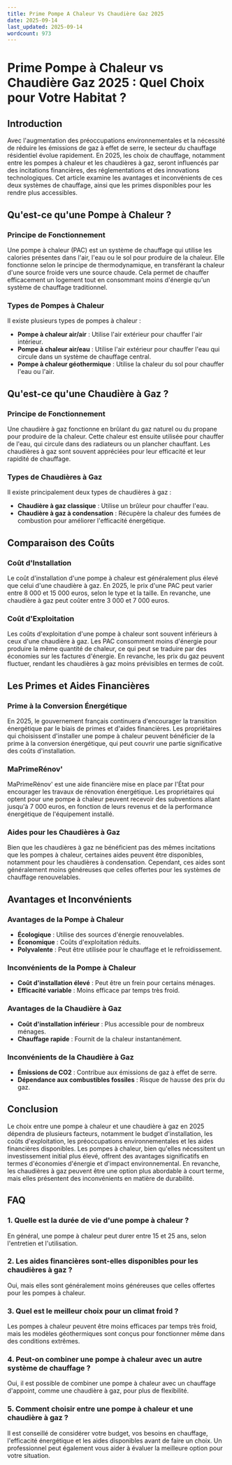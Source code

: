```yaml
---
title: Prime Pompe A Chaleur Vs Chaudière Gaz 2025
date: 2025-09-14
last_updated: 2025-09-14
wordcount: 973
---
```


# Prime Pompe à Chaleur vs Chaudière Gaz 2025 : Quel Choix pour Votre Habitat ?

## Introduction

Avec l'augmentation des préoccupations environnementales et la nécessité de réduire les émissions de gaz à effet de serre, le secteur du chauffage résidentiel évolue rapidement. En 2025, les choix de chauffage, notamment entre les pompes à chaleur et les chaudières à gaz, seront influencés par des incitations financières, des réglementations et des innovations technologiques. Cet article examine les avantages et inconvénients de ces deux systèmes de chauffage, ainsi que les primes disponibles pour les rendre plus accessibles.

## Qu'est-ce qu'une Pompe à Chaleur ?

### Principe de Fonctionnement

Une pompe à chaleur (PAC) est un système de chauffage qui utilise les calories présentes dans l'air, l'eau ou le sol pour produire de la chaleur. Elle fonctionne selon le principe de thermodynamique, en transférant la chaleur d'une source froide vers une source chaude. Cela permet de chauffer efficacement un logement tout en consommant moins d'énergie qu'un système de chauffage traditionnel.

### Types de Pompes à Chaleur

Il existe plusieurs types de pompes à chaleur :

- **Pompe à chaleur air/air** : Utilise l'air extérieur pour chauffer l'air intérieur.
- **Pompe à chaleur air/eau** : Utilise l'air extérieur pour chauffer l'eau qui circule dans un système de chauffage central.
- **Pompe à chaleur géothermique** : Utilise la chaleur du sol pour chauffer l'eau ou l'air.

## Qu'est-ce qu'une Chaudière à Gaz ?

### Principe de Fonctionnement

Une chaudière à gaz fonctionne en brûlant du gaz naturel ou du propane pour produire de la chaleur. Cette chaleur est ensuite utilisée pour chauffer de l'eau, qui circule dans des radiateurs ou un plancher chauffant. Les chaudières à gaz sont souvent appréciées pour leur efficacité et leur rapidité de chauffage.

### Types de Chaudières à Gaz

Il existe principalement deux types de chaudières à gaz :

- **Chaudière à gaz classique** : Utilise un brûleur pour chauffer l'eau.
- **Chaudière à gaz à condensation** : Récupère la chaleur des fumées de combustion pour améliorer l'efficacité énergétique.

## Comparaison des Coûts

### Coût d'Installation

Le coût d'installation d'une pompe à chaleur est généralement plus élevé que celui d'une chaudière à gaz. En 2025, le prix d'une PAC peut varier entre 8 000 et 15 000 euros, selon le type et la taille. En revanche, une chaudière à gaz peut coûter entre 3 000 et 7 000 euros.

### Coût d'Exploitation

Les coûts d'exploitation d'une pompe à chaleur sont souvent inférieurs à ceux d'une chaudière à gaz. Les PAC consomment moins d'énergie pour produire la même quantité de chaleur, ce qui peut se traduire par des économies sur les factures d'énergie. En revanche, les prix du gaz peuvent fluctuer, rendant les chaudières à gaz moins prévisibles en termes de coût.

## Les Primes et Aides Financières

### Prime à la Conversion Énergétique

En 2025, le gouvernement français continuera d'encourager la transition énergétique par le biais de primes et d'aides financières. Les propriétaires qui choisissent d'installer une pompe à chaleur peuvent bénéficier de la prime à la conversion énergétique, qui peut couvrir une partie significative des coûts d'installation.

### MaPrimeRénov'

MaPrimeRénov' est une aide financière mise en place par l'État pour encourager les travaux de rénovation énergétique. Les propriétaires qui optent pour une pompe à chaleur peuvent recevoir des subventions allant jusqu'à 7 000 euros, en fonction de leurs revenus et de la performance énergétique de l'équipement installé.

### Aides pour les Chaudières à Gaz

Bien que les chaudières à gaz ne bénéficient pas des mêmes incitations que les pompes à chaleur, certaines aides peuvent être disponibles, notamment pour les chaudières à condensation. Cependant, ces aides sont généralement moins généreuses que celles offertes pour les systèmes de chauffage renouvelables.

## Avantages et Inconvénients

### Avantages de la Pompe à Chaleur

- **Écologique** : Utilise des sources d'énergie renouvelables.
- **Économique** : Coûts d'exploitation réduits.
- **Polyvalente** : Peut être utilisée pour le chauffage et le refroidissement.

### Inconvénients de la Pompe à Chaleur

- **Coût d'installation élevé** : Peut être un frein pour certains ménages.
- **Efficacité variable** : Moins efficace par temps très froid.

### Avantages de la Chaudière à Gaz

- **Coût d'installation inférieur** : Plus accessible pour de nombreux ménages.
- **Chauffage rapide** : Fournit de la chaleur instantanément.

### Inconvénients de la Chaudière à Gaz

- **Émissions de CO2** : Contribue aux émissions de gaz à effet de serre.
- **Dépendance aux combustibles fossiles** : Risque de hausse des prix du gaz.

## Conclusion

Le choix entre une pompe à chaleur et une chaudière à gaz en 2025 dépendra de plusieurs facteurs, notamment le budget d'installation, les coûts d'exploitation, les préoccupations environnementales et les aides financières disponibles. Les pompes à chaleur, bien qu'elles nécessitent un investissement initial plus élevé, offrent des avantages significatifs en termes d'économies d'énergie et d'impact environnemental. En revanche, les chaudières à gaz peuvent être une option plus abordable à court terme, mais elles présentent des inconvénients en matière de durabilité.

## FAQ

### 1. Quelle est la durée de vie d'une pompe à chaleur ?

En général, une pompe à chaleur peut durer entre 15 et 25 ans, selon l'entretien et l'utilisation.

### 2. Les aides financières sont-elles disponibles pour les chaudières à gaz ?

Oui, mais elles sont généralement moins généreuses que celles offertes pour les pompes à chaleur.

### 3. Quel est le meilleur choix pour un climat froid ?

Les pompes à chaleur peuvent être moins efficaces par temps très froid, mais les modèles géothermiques sont conçus pour fonctionner même dans des conditions extrêmes.

### 4. Peut-on combiner une pompe à chaleur avec un autre système de chauffage ?

Oui, il est possible de combiner une pompe à chaleur avec un chauffage d'appoint, comme une chaudière à gaz, pour plus de flexibilité.

### 5. Comment choisir entre une pompe à chaleur et une chaudière à gaz ?

Il est conseillé de considérer votre budget, vos besoins en chauffage, l'efficacité énergétique et les aides disponibles avant de faire un choix. Un professionnel peut également vous aider à évaluer la meilleure option pour votre situation.